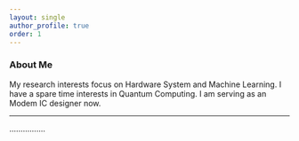 ```yaml
---
layout: single
author_profile: true
order: 1
---
```

### About Me

My research interests focus on Hardware System and Machine Learning. I have a spare time interests in Quantum Computing. I am serving as an Modem IC designer now.

___

................

